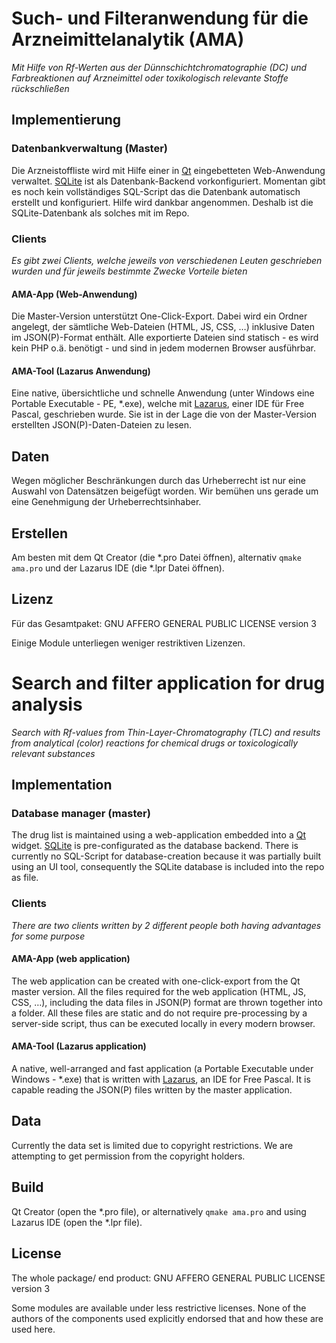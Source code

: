 # Such- und Filteranwendung für die Arzneimittelanalytik (AMA)
*Mit Hilfe von Rf-Werten aus der Dünnschichtchromatographie (DC) und Farbreaktionen auf Arzneimittel oder toxikologisch relevante Stoffe rückschließen*

## Implementierung
### Datenbankverwaltung (Master)
Die Arzneistoffliste wird mit Hilfe einer in [Qt](http://qt-project.org) eingebetteten Web-Anwendung verwaltet. [SQLite](http://de.wikipedia.org/wiki/SQLite) ist als Datenbank-Backend vorkonfiguriert. Momentan gibt es noch kein vollständiges SQL-Script das die Datenbank automatisch erstellt und konfiguriert. Hilfe wird dankbar angenommen. Deshalb ist die SQLite-Datenbank als solches mit im Repo.

### Clients
*Es gibt zwei Clients, welche jeweils von verschiedenen Leuten geschrieben wurden und für jeweils bestimmte Zwecke Vorteile bieten*

#### AMA-App (Web-Anwendung)
Die Master-Version unterstützt One-Click-Export. Dabei wird ein Ordner angelegt, der sämtliche Web-Dateien (HTML, JS, CSS, …) inklusive Daten im JSON(P)-Format enthält. Alle exportierte Dateien sind statisch - es wird kein PHP o.ä. benötigt - und sind in jedem modernen Browser ausführbar.

#### AMA-Tool (Lazarus Anwendung)
Eine native, übersichtliche und schnelle Anwendung (unter Windows eine Portable Executable - PE, *.exe), welche mit [Lazarus](https://de.wikipedia.org/wiki/Lazarus_%28Entwicklungsumgebung%29), einer IDE für Free Pascal, geschrieben wurde. Sie ist in der Lage die von der Master-Version erstellten JSON(P)-Daten-Dateien zu lesen.

## Daten
Wegen möglicher Beschränkungen durch das Urheberrecht ist nur eine Auswahl von Datensätzen beigefügt worden. Wir bemühen uns gerade um eine Genehmigung der Urheberrechtsinhaber.

## Erstellen
Am besten mit dem Qt Creator (die *.pro Datei öffnen), alternativ `qmake ama.pro` und der Lazarus IDE (die *.lpr Datei öffnen).

## Lizenz
Für das Gesamtpaket:
GNU AFFERO GENERAL PUBLIC LICENSE version 3

Einige Module unterliegen weniger restriktiven Lizenzen.

# Search and filter application for drug analysis
*Search with Rf-values from Thin-Layer-Chromatography (TLC) and results from analytical (color) reactions for chemical drugs or toxicologically relevant substances*

## Implementation
### Database manager (master)
The drug list is maintained using a web-application embedded into a [Qt](http://qt-project.org) widget.
[SQLite](http://en.wikipedia.org/wiki/SQLite) is pre-configurated as the database backend. There is currently no SQL-Script for database-creation because it was partially built using an UI tool, consequently the SQLite database is included into the repo as file.

### Clients
*There are two clients written by 2 different people both having advantages for some purpose*

#### AMA-App (web application)
The web application can be created with one-click-export from the Qt master version. All the files required for the web application (HTML, JS, CSS, …), including the data files in JSON(P) format are thrown together into a folder. All these files are static and do not require pre-processing by a server-side script, thus can be executed locally in every modern browser.

#### AMA-Tool (Lazarus application)
A native, well-arranged and fast application (a Portable Executable under Windows - *.exe) that is written with [Lazarus](https://en.wikipedia.org/wiki/Lazarus_%28IDE%29), an IDE for Free Pascal. It is capable reading the JSON(P) files written by the master application.

## Data
Currently the data set is limited due to copyright restrictions. We are attempting to get permission from the copyright holders.

## Build
Qt Creator (open the *.pro file), or alternatively `qmake ama.pro` and using Lazarus IDE (open the *.lpr file).

## License
The whole package/ end product:
GNU AFFERO GENERAL PUBLIC LICENSE version 3

Some modules are available under less restrictive licenses.
None of the authors of the components used explicitly endorsed that and how these are used here.